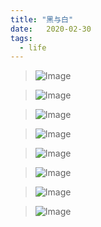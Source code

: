 ```yaml
---
title: "黑与白"
date:   2020-02-30
tags:
  - life
---
```


> ![Image](/2020-02-30-black-and-white/pic1.jpg)

> ![Image](/2020-02-30-black-and-white/pic2.jpg)

> ![Image](/2020-02-30-black-and-white/pic3.jpg)

> ![Image](/2020-02-30-black-and-white/pic4.jpg)

> ![Image](/2020-02-30-black-and-white/pic5.jpg)

> ![Image](/2020-02-30-black-and-white/pic6.jpg)

> ![Image](/2020-02-30-black-and-white/pic7.jpg)

> ![Image](/2020-02-30-black-and-white/pic8.jpg)

